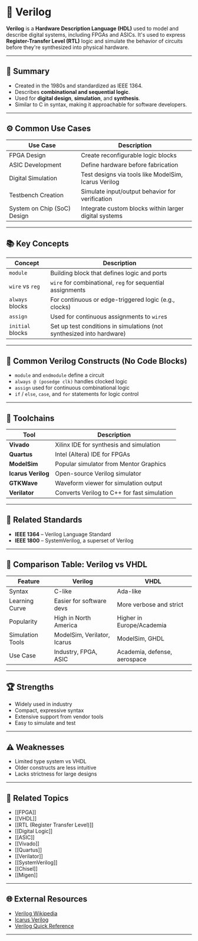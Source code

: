 # 🧾 Verilog

**Verilog** is a **Hardware Description Language (HDL)** used to model and describe digital systems, including FPGAs and ASICs. It's used to express **Register-Transfer Level (RTL)** logic and simulate the behavior of circuits before they're synthesized into physical hardware.

---

## 🧠 Summary

- Created in the 1980s and standardized as IEEE 1364.
- Describes **combinational and sequential logic**.
- Used for **digital design**, **simulation**, and **synthesis**.
- Similar to C in syntax, making it approachable for software developers.

---

## ⚙️ Common Use Cases

| Use Case                     | Description                                                        |
|------------------------------|--------------------------------------------------------------------|
| FPGA Design                  | Create reconfigurable logic blocks                                |
| ASIC Development             | Define hardware before fabrication                                |
| Digital Simulation           | Test designs via tools like ModelSim, Icarus Verilog              |
| Testbench Creation           | Simulate input/output behavior for verification                   |
| System on Chip (SoC) Design  | Integrate custom blocks within larger digital systems              |

---

## 📚 Key Concepts

| Concept            | Description                                                              |
|--------------------|--------------------------------------------------------------------------|
| `module`           | Building block that defines logic and ports                              |
| `wire` vs `reg`    | `wire` for combinational, `reg` for sequential assignments               |
| `always` blocks    | For continuous or edge-triggered logic (e.g., clocks)                    |
| `assign`           | Used for continuous assignments to `wire`s                               |
| `initial` blocks   | Set up test conditions in simulations (not synthesized into hardware)    |

---

## 🧪 Common Verilog Constructs (No Code Blocks)

- `module` and `endmodule` define a circuit
- `always @ (posedge clk)` handles clocked logic
- `assign` used for continuous combinational logic
- `if` / `else`, `case`, and `for` statements for logic control

---

## 🧰 Toolchains

| Tool             | Description                                        |
|------------------|----------------------------------------------------|
| **Vivado**       | Xilinx IDE for synthesis and simulation            |
| **Quartus**      | Intel (Altera) IDE for FPGAs                       |
| **ModelSim**     | Popular simulator from Mentor Graphics             |
| **Icarus Verilog**| Open-source Verilog simulator                     |
| **GTKWave**      | Waveform viewer for simulation output              |
| **Verilator**    | Converts Verilog to C++ for fast simulation        |

---

## 🔗 Related Standards

- **IEEE 1364** – Verilog Language Standard
- **IEEE 1800** – SystemVerilog, a superset of Verilog

---

## 📐 Comparison Table: Verilog vs VHDL

| Feature           | Verilog                        | VHDL                               |
|-------------------|--------------------------------|------------------------------------|
| Syntax            | C-like                         | Ada-like                           |
| Learning Curve    | Easier for software devs       | More verbose and strict            |
| Popularity        | High in North America          | Higher in Europe/Academia          |
| Simulation Tools  | ModelSim, Verilator, Icarus    | ModelSim, GHDL                     |
| Use Case          | Industry, FPGA, ASIC           | Academia, defense, aerospace       |

---

## 🏆 Strengths

- Widely used in industry
- Compact, expressive syntax
- Extensive support from vendor tools
- Easy to simulate and test

---

## ⚠️ Weaknesses

- Limited type system vs VHDL
- Older constructs are less intuitive
- Lacks strictness for large designs

---

## 🔗 Related Topics

- [[FPGA]]
- [[VHDL]]
- [[RTL (Register Transfer Level)]]
- [[Digital Logic]]
- [[ASIC]]
- [[Vivado]]
- [[Quartus]]
- [[Verilator]]
- [[SystemVerilog]]
- [[Chisel]]
- [[Migen]]

---

## 🌐 External Resources

- [Verilog Wikipedia](https://en.wikipedia.org/wiki/Verilog)
- [Icarus Verilog](http://iverilog.icarus.com/)
- [Verilog Quick Reference](https://inst.eecs.berkeley.edu/~cs150/fa17/resources/verilog-ref.pdf)

---
